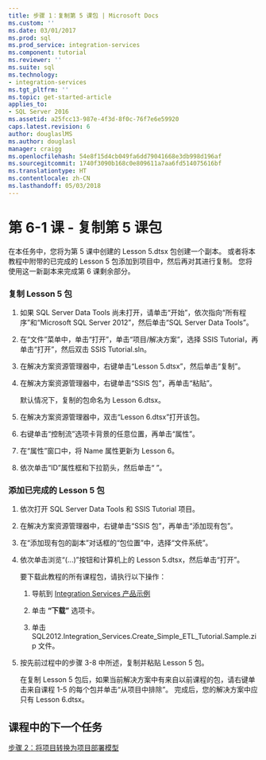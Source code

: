 ```yaml
---
title: 步骤 1：复制第 5 课包 | Microsoft Docs
ms.custom: ''
ms.date: 03/01/2017
ms.prod: sql
ms.prod_service: integration-services
ms.component: tutorial
ms.reviewer: ''
ms.suite: sql
ms.technology:
- integration-services
ms.tgt_pltfrm: ''
ms.topic: get-started-article
applies_to:
- SQL Server 2016
ms.assetid: a25fcc13-987e-4f3d-8f0c-76f7e6e59920
caps.latest.revision: 6
author: douglaslMS
ms.author: douglasl
manager: craigg
ms.openlocfilehash: 54e8f15d4cb049fa6dd79041668e3db998d196af
ms.sourcegitcommit: 1740f3090b168c0e809611a7aa6fd514075616bf
ms.translationtype: HT
ms.contentlocale: zh-CN
ms.lasthandoff: 05/03/2018
---
```

# <a name="lesson-6-1---copying-the-lesson-5-package"></a>第 6-1 课 - 复制第 5 课包
在本任务中，您将为第 5 课中创建的 Lesson 5.dtsx 包创建一个副本。 或者将本教程中附带的已完成的 Lesson 5 包添加到项目中，然后再对其进行复制。 您将使用这一新副本来完成第 6 课剩余部分。  
  
### <a name="to-copy-the-lesson-5-package"></a>复制 Lesson 5 包  
  
1.  如果 SQL Server Data Tools 尚未打开，请单击“开始”，依次指向“所有程序”和“Microsoft SQL Server 2012”，然后单击“SQL Server Data Tools”。  
  
2.  在“文件”菜单中，单击“打开”，单击“项目/解决方案”，选择 SSIS Tutorial，再单击“打开”，然后双击 SSIS Tutorial.sln。  
  
3.  在解决方案资源管理器中，右键单击“Lesson 5.dtsx”，然后单击“复制”。  
  
4.  在解决方案资源管理器中，右键单击“SSIS 包”，再单击“粘贴”。  
  
    默认情况下，复制的包命名为 Lesson 6.dtsx。  
  
5.  在解决方案资源管理器中，双击“Lesson 6.dtsx”打开该包。  
  
6.  右键单击“控制流”选项卡背景的任意位置，再单击“属性”。  
  
7.  在“属性”窗口中，将 Name 属性更新为 Lesson 6。  
  
8.  依次单击“ID”属性框和下拉箭头，然后单击“ <Generate New ID>”。  
  
### <a name="to-add-the-completed-lesson-5-package"></a>添加已完成的 Lesson 5 包  
  
1.  依次打开 SQL Server Data Tools 和 SSIS Tutorial 项目。  
  
2.  在解决方案资源管理器中，右键单击“SSIS 包”，再单击“添加现有包”。  
  
3.  在“添加现有包的副本”对话框的“包位置”中，选择“文件系统”。  
  
4.  依次单击浏览“(...)”按钮和计算机上的 Lesson 5.dtsx，然后单击“打开”。  
  
    要下载此教程的所有课程包，请执行以下操作：  
  
    1.  导航到 [Integration Services 产品示例](http://go.microsoft.com/fwlink/?LinkId=275027)  
  
    2.  单击 **“下载”** 选项卡。  
  
    3.  单击 SQL2012.Integration_Services.Create_Simple_ETL_Tutorial.Sample.zip 文件。  
  
5.  按先前过程中的步骤 3-8 中所述，复制并粘贴 Lesson 5 包。  
  
    在复制 Lesson 5 包后，如果当前解决方案中有来自以前课程的包，请右键单击来自课程 1-5 的每个包并单击“从项目中排除”。 完成后，您的解决方案中应只有 Lesson 6.dtsx。  
  
## <a name="next-task-in-lesson"></a>课程中的下一个任务  
[步骤 2：将项目转换为项目部署模型](../integration-services/lesson-6-2-converting-the-project-to-the-project-deployment-model.md)  
  

